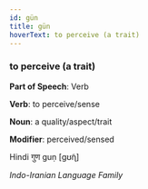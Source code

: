 ```yaml
---
id: gün
title: gün
hoverText: to perceive (a trait)
---
```


### to perceive (a trait)

**Part of Speech**: Verb

**Verb**: to perceive/sense

**Noun**: a quality/aspect/trait

**Modifier**: perceived/sensed

Hindi गुण guṇ [ɡʊ̃ɳ]

*Indo-Iranian Language Family*